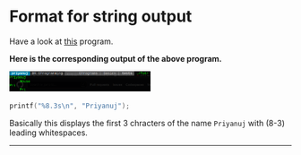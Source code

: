 # Format for string output

Have a look at [this](https://github.com/C0DER11101/CPrograms/blob/CProgramming/Basics/tests/FormatString2.c) program.


**Here is the corresponding output of the above program.**


<img src="https://github.com/C0DER11101/CPrograms/blob/CProgramming/Basics/tests/FormatString2_Output.png" width="50%" height="50%">


```c
printf("%8.3s\n", "Priyanuj");
```

Basically this displays the first 3 chracters of the name `Priyanuj` with (8-3) leading whitespaces.


---
